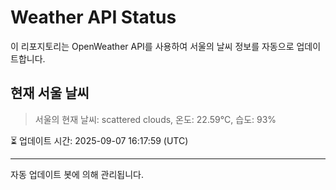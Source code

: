 
# Weather API Status

이 리포지토리는 OpenWeather API를 사용하여 서울의 날씨 정보를 자동으로 업데이트합니다.

## 현재 서울 날씨
> 서울의 현재 날씨: scattered clouds, 온도: 22.59°C, 습도: 93%

⏳ 업데이트 시간: 2025-09-07 16:17:59 (UTC)

---
자동 업데이트 봇에 의해 관리됩니다.
